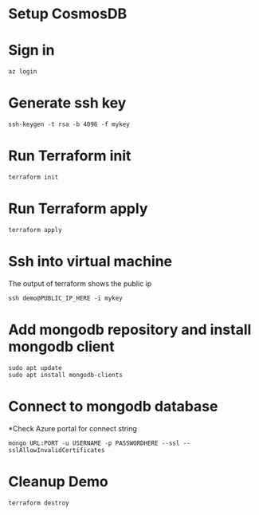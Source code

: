 # Setup CosmosDB 

# Sign in
```
az login
```

# Generate ssh key
```
ssh-keygen -t rsa -b 4096 -f mykey
```
# Run Terraform init
```
terraform init
```

# Run Terraform apply
```
terraform apply
```

# Ssh into virtual machine
The output of terraform shows the public ip

```
ssh demo@PUBLIC_IP_HERE -i mykey
```

# Add mongodb repository and install mongodb client

```
sudo apt update
sudo apt install mongodb-clients
```

# Connect to mongodb database
*Check Azure portal for connect string

```
mongo URL:PORT -u USERNAME -p PASSWORDHERE --ssl --sslAllowInvalidCertificates
```

# Cleanup Demo
```
terraform destroy
```
